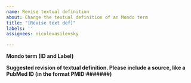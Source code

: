 ```yaml
---
name: Revise textual definition
about: Change the textual definition of an Mondo term
title: "[Revise text def]"
labels: ''
assignees: nicolevasilevsky

---
```


**Mondo term (ID and Label)**


**Suggested revision of textual definition. Please include a source, like a PubMed ID (in the format PMID:#######)**
